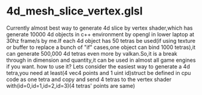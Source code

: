 # 4d_mesh_slice_vertex.glsl
Currently almost best way to generate 4d slice by vertex shader,which has generate 10000 4d objects in c++ environment by opengl in lower laptop at 30hz frame/s by me.If each 4d object has 50 tetras be used(if using texture or buffer to replace a bunch of "if" cases,one object can bind 1000 tetras),it can generate 500,000 4d tetras even more by valkan.So,it is a break through in dimension and quantity,it can be used in almost all game engines if you want.
how to use it?
Lets consider the easiest way to generate a 4d tetra,you need at least(4 vec4 points and 1 uint id)struct be defined in cpu code as one tetra and copy and send 
4 tetras to the vertex shader with(id=0,id=1,id=2,id=3)(4 tetras' points are same)


